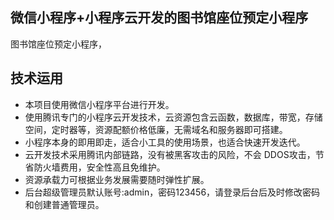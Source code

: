## 微信小程序+小程序云开发的图书馆座位预定小程序

 图书馆座位预定小程序，

## 技术运用

- 本项目使用微信小程序平台进行开发。
- 使用腾讯专门的小程序云开发技术，云资源包含云函数，数据库，带宽，存储空间，定时器等，资源配额价格低廉，无需域名和服务器即可搭建。
- 小程序本身的即用即走，适合小工具的使用场景，也适合快速开发迭代。
- 云开发技术采用腾讯内部链路，没有被黑客攻击的风险，不会 DDOS攻击，节省防火墙费用，安全性高且免维护。
- 资源承载力可根据业务发展需要随时弹性扩展。
- 后台超级管理员默认账号:admin，密码123456，请登录后台后及时修改密码和创建普通管理员。
